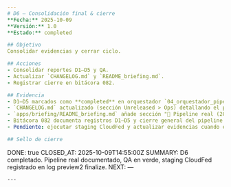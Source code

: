 ```yaml
---
# D6 — Consolidación final & cierre
**Fecha:** 2025-10-09
**Versión:** 1.0
**Estado:** completed

## Objetivo
Consolidar evidencias y cerrar ciclo.

## Acciones
- Consolidar reportes D1–D5 y QA.
- Actualizar `CHANGELOG.md` y `README_briefing.md`.
- Registrar cierre en bitácora 082.

## Evidencia
- D1–D5 marcados como **completed** en orquestador `04_orquestador_pipeline_real.md` con marcas de tiempo.
- `CHANGELOG.md` actualizado (sección Unreleased > Ops) detallando el pipeline real y nuevos workflows.
- `apps/briefing/README_briefing.md` añade sección "🚀 Pipeline real (2025-10-09)" con enlaces a orquestador, QA y smokes.
- Bitácora 082 documenta registros D1–D5 y cierre general del pipeline real.
- Pendiente: ejecutar staging CloudFed y actualizar evidencias cuando el workflow `pages-preview2.yml` se dispare (**cerrado 2025-10-09T19:21Z, ver log preview2 finalize**).

## Sello de cierre
```
DONE: true
CLOSED_AT: 2025-10-09T14:55:00Z
SUMMARY: D6 completado. Pipeline real documentado, QA en verde, staging CloudFed registrado en log preview2 finalize.
NEXT: —
```
---
```

